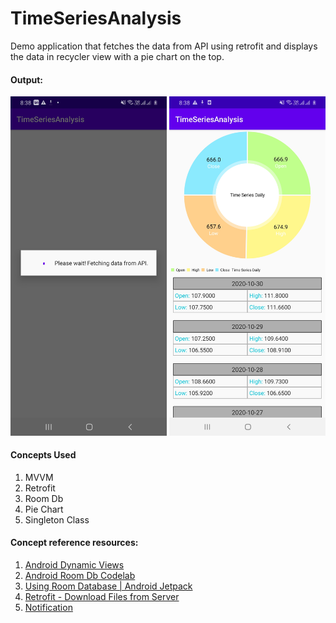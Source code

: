 # TimeSeriesAnalysis
Demo application that fetches the data from API using retrofit and displays the data in recycler view with a pie chart on the top.

#### Output:
<p align="center">
  <img src="https://github.com/dev-nitinb/TimeSeriesAnalysis/blob/master/images/ss1.jpg" width="250">
  <img src="https://github.com/dev-nitinb/TimeSeriesAnalysis/blob/master/images/ss2.jpg" width="250">
</p>


#### Concepts Used
1. MVVM
2. Retrofit
3. Room Db
4. Pie Chart
5. Singleton Class

#### Concept reference resources:
1. [Android Dynamic Views](https://www.youtube.com/watch?v=EJrmgJT2NnI)
2. [Android Room Db Codelab](https://codelabs.developers.google.com/codelabs/android-room-with-a-view)
3. [Using Room Database | Android Jetpack](https://medium.com/mindorks/using-room-database-android-jetpack-675a89a0e942)
4. [Retrofit - Download Files from Server](https://futurestud.io/tutorials/retrofit-2-how-to-download-files-from-server)
5. [Notification](https://developer.android.com/guide/topics/ui/notifiers/notifications)
